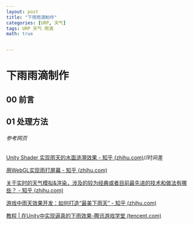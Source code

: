 ```yaml
---
layout: post
title: "下雨雨滴制作"
categories: [URP, 天气]
tags: URP 天气 雨滴
math: true


---
```


# 下雨雨滴制作

## 00 前言

## 01 处理方法

###### 参考网页

[Unity Shader 实现雨天的水面涟漪效果 - 知乎 (zhihu.com)](https://zhuanlan.zhihu.com/p/83219238)//时间差

[用WebGL实现雨打屏幕 - 知乎 (zhihu.com)](https://zhuanlan.zhihu.com/p/353616639)

[ 关于实时的天气模拟&渲染，涉及的较为经典或者目前最先进的技术和做法有哪些？ - 知乎 (zhihu.com)](https://www.zhihu.com/question/35529412)

[游戏中雨天效果开发：如何打造“最美下雨天” - 知乎 (zhihu.com)](https://zhuanlan.zhihu.com/p/111904859)

[教程 \| 在Unity中实现逼真的下雨效果-腾讯游戏学堂 (tencent.com)](https://gwb.tencent.com/community/detail/120283)
